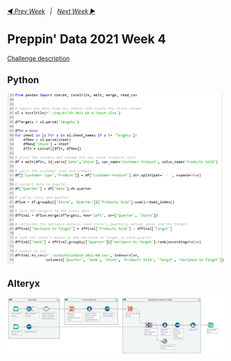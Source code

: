 <h6><a href="..\preppin-data-2021-03\README.md">◀  Prev Week</a>&nbsp;&nbsp;&nbsp;|&nbsp;&nbsp;&nbsp;<a href="..\preppin-data-2021-05\README.md">Next Week  ▶</a></h6>

# Preppin' Data 2021 Week 4

[Challenge description](https://preppindata.blogspot.com/2021/01/2021-week-4.html)

## Python
<a href="preppin-data-2021-04.py">
<img src="img-python-code-2021-04.png?raw=true" alt="Python code">
</a>

## Alteryx
<a href="preppin-data-2021-04.yxzp">
<img src="img-alteryx-2021-04.png?raw=true" alt="Alteryx workflow">
</a>
